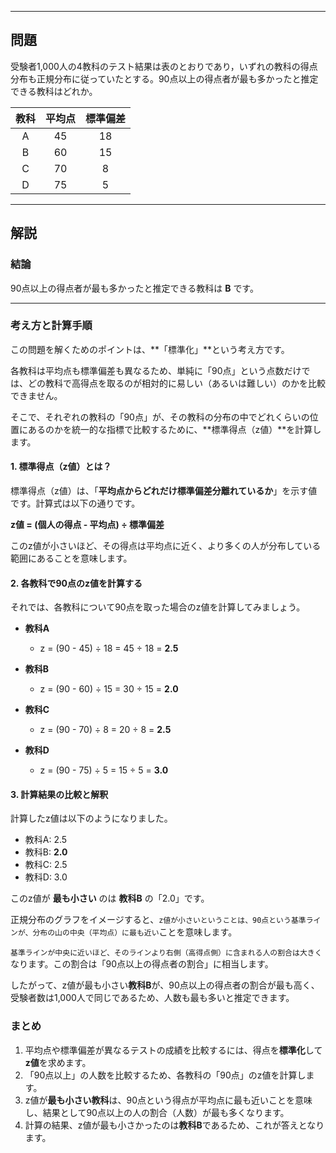 

***

## 問題

受験者1,000人の4教科のテスト結果は表のとおりであり，いずれの教科の得点分布も正規分布に従っていたとする。90点以上の得点者が最も多かったと推定できる教科はどれか。

| 教科 | 平均点 | 標準偏差 |
| :--: | :----: | :------: |
|  A   |   45   |    18    |
|  B   |   60   |    15    |
|  C   |   70   |     8    |
|  D   |   75   |     5    |

***

## 解説

### 結論

90点以上の得点者が最も多かったと推定できる教科は **B** です。

---

### 考え方と計算手順

この問題を解くためのポイントは、**「標準化」**という考え方です。

各教科は平均点も標準偏差も異なるため、単純に「90点」という点数だけでは、どの教科で高得点を取るのが相対的に易しい（あるいは難しい）のかを比較できません。

そこで、それぞれの教科の「90点」が、その教科の分布の中でどれくらいの位置にあるのかを統一的な指標で比較するために、**標準得点（z値）**を計算します。

#### 1. 標準得点（z値）とは？

標準得点（z値）は、「**平均点からどれだけ標準偏差分離れているか**」を示す値です。計算式は以下の通りです。

**z値 = (個人の得点 - 平均点) ÷ 標準偏差**

このz値が小さいほど、その得点は平均点に近く、より多くの人が分布している範囲にあることを意味します。

#### 2. 各教科で90点のz値を計算する

それでは、各教科について90点を取った場合のz値を計算してみましょう。

*   **教科A**
    *   z = (90 - 45) ÷ 18 = 45 ÷ 18 = **2.5**

*   **教科B**
    *   z = (90 - 60) ÷ 15 = 30 ÷ 15 = **2.0**

*   **教科C**
    *   z = (90 - 70) ÷ 8 = 20 ÷ 8 = **2.5**

*   **教科D**
    *   z = (90 - 75) ÷ 5 = 15 ÷ 5 = **3.0**

#### 3. 計算結果の比較と解釈

計算したz値は以下のようになりました。

*   教科A: 2.5
*   教科B: **2.0**
*   教科C: 2.5
*   教科D: 3.0

このz値が **最も小さい** のは **教科B** の「2.0」です。

正規分布のグラフをイメージすると、`z値が小さいということは、90点という基準ラインが、分布の山の中央（平均点）に最も近い`ことを意味します。

`基準ラインが中央に近いほど、そのラインより右側（高得点側）に含まれる人の割合は大きく`なります。この割合は「90点以上の得点者の割合」に相当します。

したがって、z値が最も小さい**教科B**が、90点以上の得点者の割合が最も高く、受験者数は1,000人で同じであるため、人数も最も多いと推定できます。

### まとめ

1.  平均点や標準偏差が異なるテストの成績を比較するには、得点を**標準化**して**z値**を求めます。
2.  「90点以上」の人数を比較するため、各教科の「90点」のz値を計算します。
3.  z値が**最も小さい教科**は、90点という得点が平均点に最も近いことを意味し、結果として90点以上の人の割合（人数）が最も多くなります。
4.  計算の結果、z値が最も小さかったのは**教科B**であるため、これが答えとなります。
